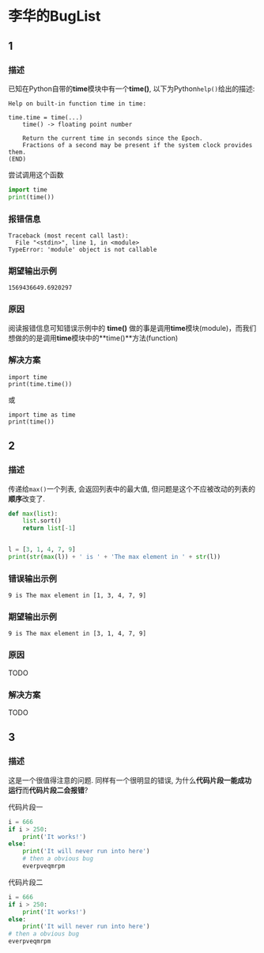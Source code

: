 # 李华的BugList

## 1

### 描述

已知在Python自带的**time**模块中有一个**time()**, 以下为Python`help()`给出的描述:

```shell
Help on built-in function time in time:

time.time = time(...)
    time() -> floating point number

    Return the current time in seconds since the Epoch.
    Fractions of a second may be present if the system clock provides them.
(END)
```

尝试调用这个函数

```python
import time
print(time())
```

### 报错信息

```shell
Traceback (most recent call last):
  File "<stdin>", line 1, in <module>
TypeError: 'module' object is not callable
```

### 期望输出示例

```shell
1569436649.6920297
```

### 原因

阅读报错信息可知错误示例中的 **time()** 做的事是调用**time**模块(module)，而我们想做的的是调用**time**模块中的**time()**方法(function)

### 解决方案

```shell
import time
print(time.time())
```
或
```shell
import time as time
print(time())
```

## 2

### 描述

传递给`max()`一个列表, 会返回列表中的最大值, 但问题是这个不应被改动的列表的**顺序**改变了.

```python
def max(list):
    list.sort()
    return list[-1]


l = [3, 1, 4, 7, 9]
print(str(max(l)) + ' is ' + 'The max element in ' + str(l))
```

### 错误输出示例

```shell
9 is The max element in [1, 3, 4, 7, 9]
```

### 期望输出示例

```shell
9 is The max element in [3, 1, 4, 7, 9]
```

### 原因

TODO

### 解决方案

TODO

## 3

### 描述

这是一个很值得注意的问题. 同样有一个很明显的错误, 为什么**代码片段一能成功运行**而**代码片段二会报错**?

代码片段一

```python
i = 666
if i > 250:
    print('It works!')
else:
    print('It will never run into here')
    # then a obvious bug
    everpveqmrpm
```

代码片段二

```python
i = 666
if i > 250:
    print('It works!')
else:
    print('It will never run into here')
# then a obvious bug
everpveqmrpm
```
